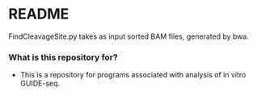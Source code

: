# README #

FindCleavageSite.py takes as input sorted BAM files, generated by bwa.

### What is this repository for? ###

* This is a repository for programs associated with analysis of in vitro GUIDE-seq.

